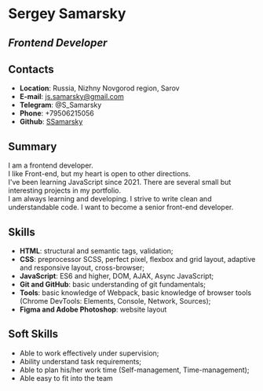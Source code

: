 # Sergey Samarsky

## *Frontend Developer*

## Contacts

* **Location**: Russia, Nizhny Novgorod region, Sarov
* **E-mail**: js.samarsky@gmail.com
* **Telegram**: @S_Samarsky
* **Phone**: +79506215056
* **Github**: [SSamarsky](https://github.com/SSamarsky)

## Summary

I am a frontend developer. <br>
I like Front-end, but my heart is open to other directions. <br>
I've been learning JavaScript since 2021. There are several small but interesting projects in my portfolio. <br>
I am always learning and developing. I strive to write clean and understandable code. I want to become a senior front-end developer.

## Skills

* **HTML**: structural and semantic tags, validation;
* **CSS**: preprocessor SCSS, perfect pixel, flexbox and grid layout, adaptive and responsive layout, cross-browser;
* **JavaScript**: ES6 and higher, DOM, AJAX, Async JavaScript;
* **Git and GitHub**: basic understanding of git fundamentals;
* **Tools**: basic knowledge of Webpack, basic knowledge of browser tools (Chrome DevTools: Elements, Console, Network, Sources);
* **Figma and Adobe Photoshop**: website layout

## Soft Skills

* Able to work effectively under supervision;
* Ability understand task requirements;
* Able to plan his/her work time (Self-management, Time-management);
* Able easy to fit into the team